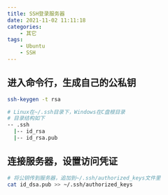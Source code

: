 ```yaml
---
title: SSH登录服务器
date: 2021-11-02 11:11:18
categories:
    - 其它
tags:
    - Ubuntu
    - SSH
---
```

## 进入命令行，生成自己的公私钥
```sh
ssh-keygen -t rsa

# Linux在~/.ssh目录下，Windows在C盘根目录
# 目录结构如下
-- .ssh
  |-- id_rsa
  |-- id_rsa.pub
```
## 连接服务器，设置访问凭证
```sh
# 将公钥传到服务器，追加到~/.ssh/authorized_keys文件里
cat id_dsa.pub >> ~/.ssh/authorized_keys
```

